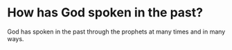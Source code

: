 # How has God spoken in the past?

God has spoken in the past through the prophets at many times and in many ways.
